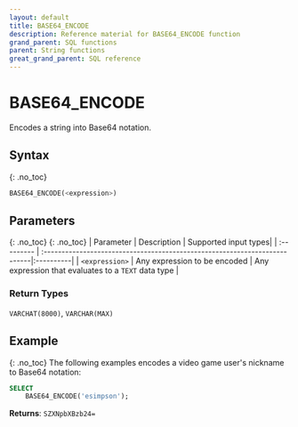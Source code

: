 ```yaml
---
layout: default
title: BASE64_ENCODE
description: Reference material for BASE64_ENCODE function
grand_parent: SQL functions
parent: String functions
great_grand_parent: SQL reference
---
```


# BASE64\_ENCODE

Encodes a string into Base64 notation.

## Syntax
{: .no_toc}

```sql
BASE64_ENCODE(<expression>)
```
## Parameters
{: .no_toc}
{: .no_toc}
| Parameter | Description                                                                 | Supported input types| 
| :--------- | :--------------------------------------------------------------------------|:----------|
| `<expression>`  | Any expression to be encoded | Any expression that evaluates to a `TEXT` data type |

### Return Types
`VARCHAT(8000)`, `VARCHAR(MAX)`

## Example
{: .no_toc}
The following examples encodes a video game user's nickname to Base64 notation: 

```sql
SELECT
	BASE64_ENCODE('esimpson');
```

**Returns**: `SZXNpbXBzb24=`
